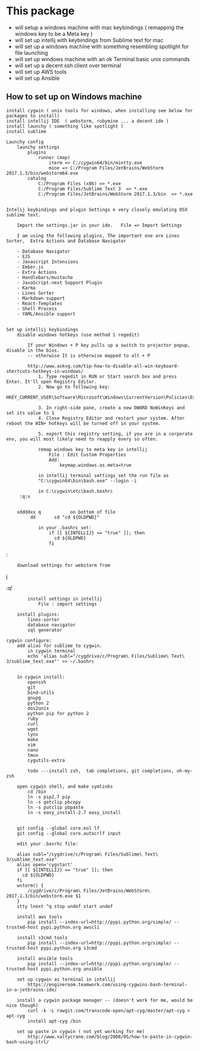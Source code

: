 # This package 
- will setup a windows machine with mac keybindings ( remapping the windows key to be a Meta key )
- will set up intellij with keybindings from Sublime text for mac
- will set up a windows machine with something resembling spotlight for file launching
- will set up windows machine with an ok Terminal basic unix commands
- will set up a decent ssh client over terminal
- will set up AWS tools 
- will set up Ansible

## How to set up on Windows machine

	install cygwin ( unix tools for windows, when installing see below for packages to install)
	install intellij IDE  ( webstorm, rubymine ... a decent ide )
	install launchy ( something like spotlight )
	install sublime 

	Launchy config
		launchy settings
			plugins
				runner (map)
					iterm => C:/cygwin64/bin/mintty.exe
					mine => C:/Program Files/JetBrains/WebStorm 2017.1.3/bin/webstorm64.exe
			catalog
				C:/Program Files (x86) => *.exe
				C:/Program Files/Sublime Text 3  => *.exe
				C:/Program Files/JetBrains/WebStorm 2017.1.3/bin  => *.exe


	Intelij keybindings and plugin Settings e very closely emulating OSX sublime text. 

		Import the settings.jar in your ide.   File => Import Settings

		I am using the following plugins, The important one are Lines Sorter,  Extra Actions and Database Navigator

		- Database Navigator
		- EJS
		- Javascript Intensions
		- Ember.js
		- Extra Actions
		- Handlebars/mustache
		- JavaScript.next Support Plugin
		- Karma
		- Lines Sorter
		- Markdown support
		- React-Templates
		- Shell Process
		- YAML/Ansible support


	Set up intellij keybindings
		disable windows hotkeys	(use method 1 regedit)
		    
		    If your Windows + P key pulls up a switch to projector popup, disable in the bios.
		    -- otherwise It is otherwise mapped to alt + P 
		    
			http://www.askvg.com/tip-how-to-disable-all-win-keyboard-shortcuts-hotkeys-in-windows/
				1. Type regedit in RUN or Start search box and press Enter. It'll open Registry Editor.
				2. Now go to following key:
				HKEY_CURRENT_USER\Software\Microsoft\Windows\CurrentVersion\Policies\Explorer

				3. In right-side pane, create a new DWORD NoWinKeys and set its value to 1
				4. Close Registry Editor and restart your system. After reboot the WIN+ hotkeys will be turned off in your system.
				
				5. export this registry setting, if you are in a corporate env, you will most likely need to reapply every so often.
				
				remap windows key to meta key in intellij
					File : Edit Custom Properties
					Add:
						keymap.windows.as.meta=true

                in intellij terminal settings set the run file as
                "C:\cygwin64\bin\bash.exe" --login -i
                
                in C:\cygwin\etc\bash.bashrc
         :q:x
         
         
        xddddxx q           on bottom of file
             dd       cd "cd ${OLDPWD}"
               
                in your .bashrc set:
                    if [[ ${INTELLIJ} == "true" ]]; then
                      cd ${OLDPWD}
                    fi


:

		download settings for webstorm from
j
			
:q!

			install settings in intellij 
				File : import settings

		install plugins:
			lines-sorter
			database navigator
			sql generator

	cygwin configure:
		add alias for sublime to cygwin.
			in cygwin terminal
			echo 'alias subl="/cygdrive/c/Program\ Files/Sublime\ Text\ 3/sublime_text.exe"' >> ~/.bashrc


		in cygwin install:
			openssh
			git
			bind-utils
			gnupg
			python 2
			dos2unix
			python pip for python 2
			ruby
			curl
			wget
			lynx
			make
			vim
			nano
			tmux
			cygutils-extra

			todo ---install zsh,  tab completions, git completions, oh-my-zsh

		open cygwin shell, and make symlinks
			cd /bin
			ln -s pip2.7 pip
			ln -s getclip pbcopy
			ln -s putclip pbpaste
			ln -s easy_install-2.7 easy_install
			

        git config --global core.eol lf
        git config --global core.autocrlf input
        
        edit your .basrhc file:
        
        alias subl="/cygdrive/c/Program\ Files/Sublime\ Text\ 3/sublime_text.exe"
        alias open='cygstart'
        if [[ ${INTELLIJ} == "true" ]]; then
          cd ${OLDPWD}
        fi      
        wstorm() {
            /cygdrive/c/Program\ Files/JetBrains/WebStorm\ 2017.1.3/bin/webstorm.exe $1
        }
        stty lnext ^q stop undef start undef
         
		install aws tools
			pip install --index-url=http://pypi.python.org/simple/ --trusted-host pypi.python.org awscli

		install s3cmd tools
			pip install --index-url=http://pypi.python.org/simple/ --trusted-host pypi.python.org s3cmd

		install ansible tools
			pip install --index-url=http://pypi.python.org/simple/ --trusted-host pypi.python.org ansible

		set up cygwin as terminal in intellij
			https://engineroom.teamwork.com/using-cygwins-bash-terminal-in-a-jetbrains-ide/

		install a cygwin package manager -- (doesn't work for me, would be nice though)
		    curl -k -L rawgit.com/transcode-open/apt-cyg/master/apt-cyg > apt-cyg
            install apt-cyg /bin

		set up paste in cygwin ( not yet working for me)
			http://www.saltycrane.com/blog/2008/05/how-to-paste-in-cygwin-bash-using-ctrl/
			
